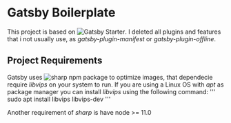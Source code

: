# Gatsby Boilerplate
This project is based on ![Gatsby Starter](https://github.com/gatsbyjs/gatsby-starter-default).
I deleted all plugins and features that i not usually use, as *gatsby-plugin-manifest* or *gatsby-plugin-offline*.

## Project Requirements
Gatsby uses ![sharp](https://github.com/lovell/sharp) npm package to optimize images, that dependecie require *libvips* on your system to run. If you are using a Linux OS with *apt* as package manager you can install *libvips* using the following command:
'''
sudo apt install libvips libvips-dev
'''

Another requirement of *sharp* is have node >= 11.0
